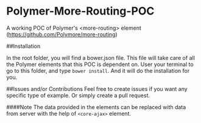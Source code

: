 # Polymer-More-Routing-POC
A working POC of Polymer's &lt;more-routing> element (https://github.com/Polymore/more-routing)

##Installation

In the root folder, you will find a bower.json file. This file will take care of all the Polymer elements that this POC is dependent on. User your terminal to go to this folder, and type `bower install`. And it will do the installation for you.

##Issues and/or Contributions
Feel free to create issues if you want any specific type of example. Or simply create a pull request.

####Note
The data provided in the elements can be replaced with data from server with the help of `<core-ajax>` element.
